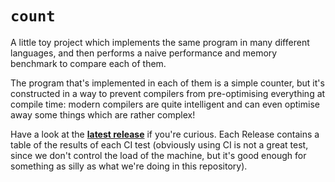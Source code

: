 # `count`

A little toy project which implements the same program in many different languages, and then performs a naive performance and memory benchmark to compare each of them.

The program that's implemented in each of them is a simple counter, but it's constructed in a way to prevent compilers from pre-optimising everything at compile time: modern compilers are quite intelligent and can even optimise away some things which are rather complex!

Have a look at the [**latest release**](https://github.com/acheronfail/count/releases/latest) if you're curious. Each Release contains a table of the results of each CI test (obviously using CI is not a great test, since we don't control the load of the machine, but it's good enough for something as silly as what we're doing in this repository).
